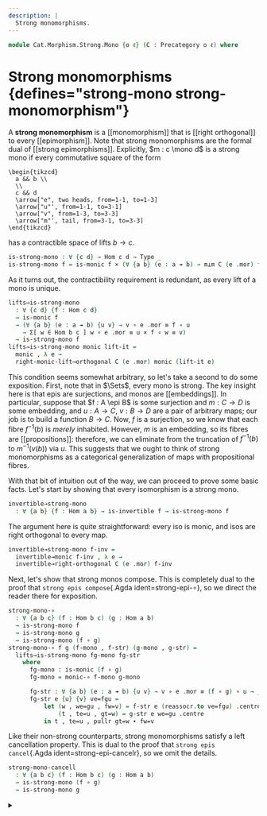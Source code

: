 ```yaml
---
description: |
  Strong monomorphisms.
---
```

<!--
```agda
open import Cat.Morphism.Orthogonal
open import Cat.Prelude

import Cat.Reasoning
```
-->
```agda
module Cat.Morphism.Strong.Mono {o ℓ} (C : Precategory o ℓ) where
```

<!--
```agda
open Cat.Reasoning C
```
-->

# Strong monomorphisms {defines="strong-mono strong-monomorphism"}

A **strong monomorphism** is a [[monomorphism]] that is [[right orthogonal]]
to every [[epimorphism]]. Note that strong monomorphisms are the formal dual of
[[strong epimorphisms]]. Explicitly, $m : c \mono d$ is a strong mono
if every commutative square of the form

~~~{.quiver}
\begin{tikzcd}
  a && b \\
  \\
  c && d
  \arrow["e", two heads, from=1-1, to=1-3]
  \arrow["u"', from=1-1, to=3-1]
  \arrow["v", from=1-3, to=3-3]
  \arrow["m"', tail, from=3-1, to=3-3]
\end{tikzcd}
~~~

has a contractible space of lifts $b \to c$.

```agda
is-strong-mono : ∀ {c d} → Hom c d → Type _
is-strong-mono f = is-monic f × (∀ {a b} (e : a ↠ b) → m⊥m C (e .mor) f)
```

As it turns out, the contractibility requirement is redundant, as every
lift of a mono is unique.

```agda
lifts→is-strong-mono
  : ∀ {c d} {f : Hom c d}
  → is-monic f
  → (∀ {a b} (e : a ↠ b) {u v} → v ∘ e .mor ≡ f ∘ u
    → Σ[ w ∈ Hom b c ] w ∘ e .mor ≡ u × f ∘ w ≡ v)
  → is-strong-mono f
lifts→is-strong-mono monic lift-it =
  monic , λ e →
  right-monic-lift→orthogonal C (e .mor) monic (lift-it e)
```

This condition seems somewhat arbitrary, so let's take a second to do
some exposition. First, note that in $\Sets$, every mono is strong.
The key insight here is that epis are surjections, and monos are
[[embeddings]]. In particular, suppose that $f : A \epi B$ is
some surjection and $m : C \to D$ is some embedding, and $u : A \to C$,
$v : B \to D$ are a pair of arbitrary maps; our job is to build a function
$B \to C$. Now, $f$ is a surjection, so we know that each fibre $f^{-1}(b)$
is *merely* inhabited. However, $m$ is an embedding, so its fibres
are [[propositions]]: therefore, we can eliminate from the truncation of $f^{-1}(b)$
to $m^{-1}(v(b))$ via $u$. This suggests that we ought to think of strong
monomorphisms as a categorical generalization of maps with propositional
fibres.

<!--
```agda
abstract
  is-strong-mono-is-prop
    : ∀ {a b} (f : Hom a b) → is-prop (is-strong-mono f)
  is-strong-mono-is-prop f = hlevel 1
```
-->

With that bit of intuition out of the way, we can proceed to prove some
basic facts. Let's start by showing that every isomorphism is a strong mono.

```agda
invertible→strong-mono
  : ∀ {a b} {f : Hom a b} → is-invertible f → is-strong-mono f
```

The argument here is quite straightforward: every iso is monic, and
isos are right orthogonal to every map.

```agda
invertible→strong-mono f-inv =
  invertible→monic f-inv , λ e →
  invertible→right-orthogonal C (e .mor) f-inv
```

Next, let's show that strong monos compose. This is completely dual
to the proof that `strong epis compose`{.Agda ident=strong-epi-∘}, so
we direct the reader there for exposition.

```agda
strong-mono-∘
  : ∀ {a b c} (f : Hom b c) (g : Hom a b)
  → is-strong-mono f
  → is-strong-mono g
  → is-strong-mono (f ∘ g)
strong-mono-∘ f g (f-mono , f-str) (g-mono , g-str) =
  lifts→is-strong-mono fg-mono fg-str
    where
      fg-mono : is-monic (f ∘ g)
      fg-mono = monic-∘ f-mono g-mono

      fg-str : ∀ {a b} (e : a ↠ b) {u v} → v ∘ e .mor ≡ (f ∘ g) ∘ u → _
      fg-str e {u} {v} ve=fgu =
          let (w , we=gu , fw=v) = f-str e (reassocr.to ve=fgu) .centre
              (t , te=u , gt=w) = g-str e we=gu .centre
          in t , te=u , pullr gt=w ∙ fw=v

```

Like their non-strong counterparts, strong monomorphisms satisfy a
left cancellation property. This is dual to the proof that `strong epis
cancel`{.Agda ident=strong-epi-cancelr}, so we omit the details.

```agda
strong-mono-cancell
  : ∀ {a b c} (f : Hom b c) (g : Hom a b)
  → is-strong-mono (f ∘ g)
  → is-strong-mono g
```

<details>
<summary>
</summary>
```agda
strong-mono-cancell f g (fg-mono , fg-str) =
  lifts→is-strong-mono g-mono g-str
  where
    g-mono : is-monic g
    g-mono = monic-cancell fg-mono

    g-str : ∀ {a b} (e : a ↠ b) {u v} → v ∘ e .mor ≡ g ∘ u → _
    g-str e {u} {v} ve=gu =
      let (w , we=u , fgw=fv) = fg-str e (extendr ve=gu) .centre
      in w , we=u , e .epic (g ∘ w) v (pullr we=u ∙ sym ve=gu)
```
</details>

If a morphism is both strong monic and epic, then it is orthogonal to
itself, and thus invertible.

```agda
strong-mono+epi→invertible
  : ∀ {a b} {f : Hom a b} → is-strong-mono f → is-epic f → is-invertible f
strong-mono+epi→invertible {f = f} (_ , strong) epi =
  self-orthogonal→invertible C f (strong (make-epi f epi))
```

<!--
```agda
cast-is-strong-mono
  : ∀ {a b} {f g : Hom a b}
  → f ≡ g
  → is-strong-mono f
  → is-strong-mono g
cast-is-strong-mono f=g f-strong-mono =
  lifts→is-strong-mono (cast-is-monic f=g (f-strong-mono .fst)) λ e vg=mu →
    let (h , he=u , fh=v) = f-strong-mono .snd e (vg=mu ∙ ap₂ _∘_ (sym f=g) refl) .centre
    in h , he=u , ap (_∘ h) (sym f=g) ∙ fh=v
```
-->
